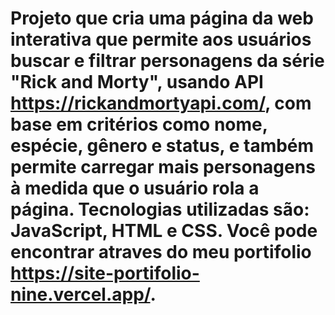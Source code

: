 
# Projeto que cria uma página da web interativa que permite aos usuários buscar e filtrar personagens da série "Rick and Morty", usando API https://rickandmortyapi.com/, com base em critérios como nome, espécie, gênero e status, e também permite carregar mais personagens à medida que o usuário rola a página. Tecnologias utilizadas são: JavaScript, HTML e CSS. Você pode encontrar atraves do meu portifolio https://site-portifolio-nine.vercel.app/.